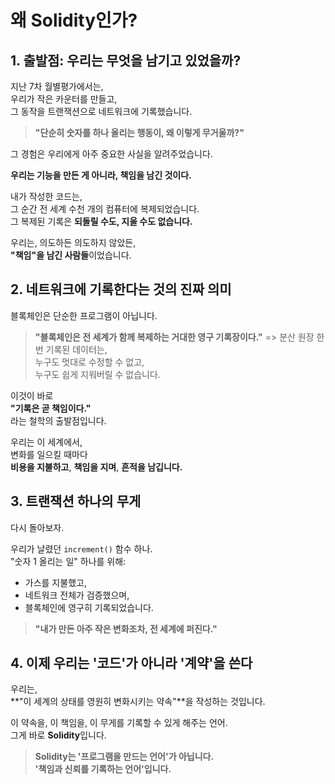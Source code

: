 # 왜 Solidity인가?

## 1. **출발점: 우리는 무엇을 남기고 있었을까?**

지난 7차 월별평가에서는,  
우리가 작은 카운터를 만들고,  
그 동작을 트랜잭션으로 네트워크에 기록했습니다.

> **"단순히 숫자를 하나 올리는 행동이, 왜 이렇게 무거울까?"**

그 경험은 우리에게 아주 중요한 사실을 알려주었습니다.

**우리는 기능을 만든 게 아니라, 책임을 남긴 것이다.**

내가 작성한 코드는,  
그 순간 전 세계 수천 개의 컴퓨터에 복제되었습니다.  
그 복제된 기록은 **되돌릴 수도, 지울 수도 없습니다.**

우리는, 의도하든 의도하지 않았든,  
**"책임"을 남긴 사람들**이었습니다.

## 2. **네트워크에 기록한다는 것의 진짜 의미**

블록체인은 단순한 프로그램이 아닙니다.

> **"블록체인은 전 세계가 함께 복제하는 거대한 영구 기록장이다."**
> => 분산 원장
> 한 번 기록된 데이터는,  
> 누구도 멋대로 수정할 수 없고,  
> 누구도 쉽게 지워버릴 수 없습니다.

이것이 바로  
**"기록은 곧 책임이다."**  
라는 철학의 출발점입니다.

우리는 이 세계에서,  
변화를 일으킬 때마다  
**비용을 지불하고**, **책임을 지며**, **흔적을 남깁니다.**

## 3. **트랜잭션 하나의 무게**

다시 돌아보자.

우리가 날렸던 `increment()` 함수 하나.  
"숫자 1 올리는 일" 하나를 위해:

- 가스를 지불했고,
- 네트워크 전체가 검증했으며,
- 블록체인에 영구히 기록되었습니다.

> **"내가 만든 아주 작은 변화조차, 전 세계에 퍼진다."**

## 4. **이제 우리는 '코드'가 아니라 '계약'을 쓴다**

우리는,  
**"이 세계의 상태를 영원히 변화시키는 약속"**을 작성하는 것입니다.

이 약속을, 이 책임을, 이 무게를 기록할 수 있게 해주는 언어.  
그게 바로 **Solidity**입니다.

> **Solidity는 '프로그램을 만드는 언어'가 아닙니다.  
> '책임과 신뢰를 기록하는 언어'입니다.**
